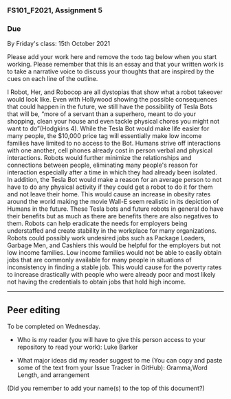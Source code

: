 ### FS101_F2021, Assignment 5

### Due
By Friday's class: 15th October 2021

Please add your work here and remove the `todo` tag below when you start working. Please remember that this is an essay and that your written work is to take a narrative voice to discuss your thoughts that are inspired by the cues on each line of the outline.

I Robot, Her, and Robocop are all dystopias that show what a robot takeover would look like. Even with Hollywood showing the possible consequences that could happen in the future, we still have the possibility of Tesla Bots that will be, “more of a servant than a superhero, meant to do your shopping, clean your house and even tackle physical chores you might not want to do”(Hodgkins 4). While the Tesla Bot would make life easier for many people, the $10,000 price tag will essentially make low income families have limited to no access to the Bot. Humans strive off interactions with one another, cell phones already cost in person verbal and physical interactions. Robots would further minimize the relationships and connections between people, eliminating many people's reason for interaction especially after a time in which they had already been isolated. In addition, the Tesla Bot would make a reason for an average person to not have to do any physical activity if they could get a robot to do it for them and not leave their home. This would cause an increase in obesity rates around the world making the movie Wall-E seem realistic in its depiction of Humans in the future. These Tesla bots and future robots in general do have their benefits but as much as there are benefits there are also negatives to them.
Robots can help eradicate the needs for employers being understaffed and create stability in the workplace for many organizations. Robots could possibly work undesired jobs such as Package Loaders, Garbage Men, and Cashiers this would be helpful for the employers but not low income families. Low income families would not be able to easily obtain jobs that are commonly available for many people in situations of inconsistency in finding a stable job. This would cause for the poverty rates to increase drastically with people who were already poor and most likely not having the credentials to obtain jobs that hold high income. 










---
## Peer editing
To be completed on Wednesday.

 - Who is my reader (you will have to give this person access to your repository to read your work): Luke Barker

 - What major ideas did my reader suggest to me (You can copy and paste some of the text from your Issue Tracker in GitHub): Gramma,Word Length, and arrangement


(Did you remember to add your name(s) to the top of this document?)
